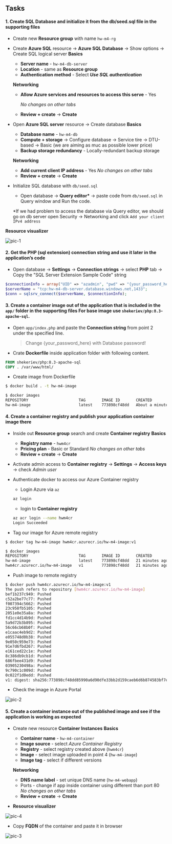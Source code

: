 ## Tasks

#### 1. Create SQL Database and initialize it from the db/seed.sql file in the supporting files

- Create new **Resource group** with name `hw-m4-rg`
- Create **Azure SQL** resource -> **Azure SQL Database** -> Show options -> Create SQL logical server
  **Basics**

  - **Server name** - `hw-m4-db-server`
  - **Location** - same as **Resource group**
  - **Authentication method** - Select **_Use SQL authentication_**

  **Networking**

  - **Allow Azure services and resources to access this serve** - Yes

    _No changes on other tabs_

  - **Review + create** -> **Create**

- Open **Azure SQL server** resource -> Create database
  **Basics**

  - **Database name** - `hw-m4-db`
  - **Compute + storage** -> Configure database -> Service tire -> DTU-based -> Basic (we are aiming as muc as possible lower price)
  - **Backup storage redundancy** - Locally-redundant backup storage

  **Networking**

  - **Add current client IP address** - Yes
    _No changes on other tabs_
  - **Review + create** -> **Create**

- Initialize SQL database with `db/seed.sql`

  - Open database -> **Query editor\*** -> paste code from `db/seed.sql` in Query window and Run the code.

  \*If we had problem to access the database via Query editor, we should go on db server open Security -> Networking and click `Add your client IPv4 address`

**Resource visualizer**

![pic-1](../media/pic-1.png)

#### 2. Get the PHP (sql extension) connection string and use it later in the application’s code

- Open database -> **Settings** -> **Connection strings** -> select **PHP** tab -> Copy the "SQL Server Extension Sample Code" string

```php
$connectionInfo = array("UID" => "azadmin", "pwd" => "{your_password_here}", "Database" => "hw-m4-db", "LoginTimeout" => 30, "Encrypt" => 1, "TrustServerCertificate" => 0);
$serverName = "tcp:hw-m4-db-server.database.windows.net,1433";
$conn = sqlsrv_connect($serverName, $connectionInfo);
```

#### 3. Create a container image out of the application that is included in the `app/` folder in the supporting files For base image use `shekeriev/php:8.3-apache-sql`.

- Open `app/index.php` and paste the **Connection string** from point 2 under the specified line.
  > Change {your_password_here} with Database password!
- Crate **Dockerfile** inside application folder with following content.

```dockerfile
FROM shekeriev/php:8.3-apache-sql
COPY . /var/www/html/
```

- Create image from Dockerfile

```sh
$ docker build . -t hw-m4-image

$ docker images
REPOSITORY                      TAG       IMAGE ID       CREATED              SIZE
hw-m4-image                     latest    773898cf48dd   About a minute ago   762MB
```

#### 4. Create a container registry and publish your application container image there

- Inside out **Resource group** search and create **Container registry**
  **Basics**

  - **Registry name** - `hwm4cr`
  - **Pricing plan** - Basic or Standard
    _No changes on other tabs_
  - **Review + create** -> **Create**

- Activate admin access to **Container registry** -> **Settings** -> **Access keys** -> check _Admin user_

- Authenticate docker to access our Azure Container registry
  - Login Azure via `az`
  ```sh
  az login
  ```
  - login to **Container registry**
  ```sh
  az acr login --name hwm4cr
  Login Succeeded
  ```
- Tag our image for Azure remote registry

```sh
$ docker tag hw-m4-image hwm4cr.azurecr.io/hw-m4-image:v1

$ docker images
REPOSITORY                      TAG       IMAGE ID       CREATED          SIZE
hw-m4-image                     latest    773898cf48dd   21 minutes ago   762MB
hwm4cr.azurecr.io/hw-m4-image   v1        773898cf48dd   21 minutes ago   762MB
```

- Push image to remote registry

```sh
$ docker push hwm4cr.azurecr.io/hw-m4-image:v1
The push refers to repository [hwm4cr.azurecr.io/hw-m4-image]
bef1b237c949: Pushed
c52a2be77c77: Pushed
f007394c5662: Pushed
23c958fb5105: Pushed
2051e0e35a8a: Pushed
fd1cc4d14b9d: Pushed
5a9d72b3b895: Pushed
56c66cb68b0f: Pushed
e1caac4eb9d2: Pushed
e055748d0b38: Pushed
9e050c959e73: Pushed
91e7d6fbd267: Pushed
e161ced22c1e: Pushed
8c386db9cb1d: Pushed
686fbee431d9: Pushed
03905230498a: Pushed
9c790c1c009d: Pushed
0c022f1d0edd: Pushed
v1: digest: sha256:773898cf48dd85990a6d90dfe33bb2d159caeb6d6b874583bf7e0ce4f0508a03 size: 856
```

- Check the image in Azure Portal

![pic-2](../media/pic-2.png)

#### 5. Create a container instance out of the published image and see if the application is working as expected

- Create new resource **Container Instances**
  **Basics**

  - **Container name** - `hw-m4-container`
  - **Image source** - select _Azure Container Registry_
  - **Registry** - select registry created above (`hwm4cr`)
  - **Image** - select image uploaded in point 4 (`hw-m4-image`)
  - **Image tag** - select if different versions

  **Networking**

  - **DNS name label** - set unique DNS name (`hw-m4-webapp`)
  - Ports - change if app inside container using different than port 80
    _No changes on other tabs_
  - **Review + create** -> **Create**

- **Resource visualizer**

![pic-4](../media/pic-4.png)

- Copy **FQDN** of the container and paste it in browser

![pic-3](../media/pic-3.png)
